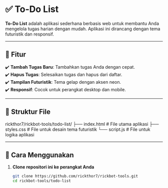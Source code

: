 # ✅ To-Do List  

**To-Do List** adalah aplikasi sederhana berbasis web untuk membantu Anda mengelola tugas harian dengan mudah. Aplikasi ini dirancang dengan tema futuristik dan responsif.  

---

## 🌟 Fitur  
✔️ **Tambah Tugas Baru**: Tambahkan tugas Anda dengan cepat.  
✔️ **Hapus Tugas**: Selesaikan tugas dan hapus dari daftar.  
✔️ **Tampilan Futuristik**: Tema gelap dengan aksen neon.  
✔️ **Responsif**: Cocok untuk perangkat desktop dan mobile.  

---

## 📂 Struktur File
rickthor7/rickbot-tools/todo-list/ 
├── index.html        # File utama aplikasi 
├── styles.css        # File untuk desain tema futuristik 
└── script.js         # File untuk logika aplikasi

---

## 🚀 Cara Menggunakan  
1. **Clone repositori ini ke perangkat Anda**  
   ```bash
   git clone https://github.com/rickthor7/rickbot-tools.git
   cd rickbot-tools/todo-list
